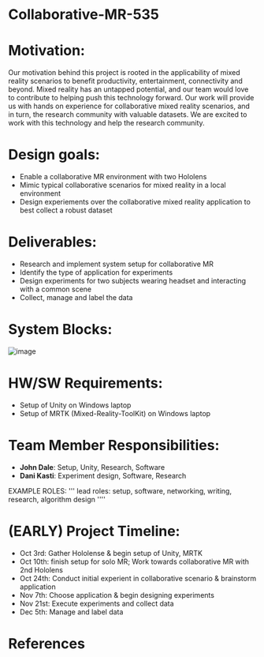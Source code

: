 # Collaborative-MR-535



# Motivation:
Our motivation behind this project is rooted in the applicability of mixed reality scenarios to benefit productivity, entertainment, connectivity and beyond. Mixed reality has an untapped potential, and our team would love to contribute to helping push this technology forward. Our work will provide us with hands on experience for collaborative mixed reality scenarios, and in turn, the research community with valuable datasets. We are excited to work with this technology and help the research community.

# Design goals:
- Enable a collaborative MR environment with two Hololens
- Mimic typical collaborative scenarios for mixed reality in a local environment
- Design experiements over the collaborative mixed reality application to best collect a robust dataset


# Deliverables:
- Research and implement system setup for collaborative MR
- Identify the type of application for experiments
- Design experiments for two subjects wearing headset and interacting with a common scene
- Collect, manage and label the data

# System Blocks:
![image](https://github.com/JohnDale02/Collaborative-MR-535/assets/116762794/9d1b625f-50e4-4018-a7fc-395fbc6652c8)


# HW/SW Requirements:
- Setup of Unity on Windows laptop
- Setup of MRTK (Mixed-Reality-ToolKit) on Windows laptop

# Team Member Responsibilities:
- __John Dale__: Setup, Unity, Research, Software
- __Dani Kasti__: Experiment design, Software, Research

EXAMPLE ROLES:
''' lead roles: setup, software, networking, writing,
research, algorithm design
''''

# (EARLY) Project Timeline:
- Oct 3rd: Gather Hololense & begin setup of Unity, MRTK
- Oct 10th: finish setup for solo MR; Work towards collaborative MR with 2nd Hololens
- Oct 24th: Conduct initial experient in collaborative scenario & brainstorm application
- Nov 7th: Choose application & begin designing experiments
- Nov 21st: Execute experiments and collect data
- Dec 5th: Manage and label data

# References


